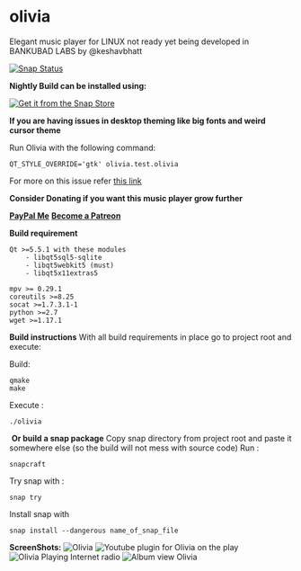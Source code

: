 # olivia
Elegant music player for LINUX 
not ready yet
being developed in BANKUBAD LABS by @keshavbhatt

[![Snap Status](https://build.snapcraft.io/badge/keshavbhatt/olivia.svg)](https://build.snapcraft.io/user/keshavbhatt/olivia)

﻿**Nightly Build can be installed using:**

[![Get it from the Snap Store](https://snapcraft.io/static/images/badges/en/snap-store-black.svg)](https://snapcraft.io/olivia-test)

**If you are having issues in desktop theming like big fonts and weird cursor theme**

Run Olivia with the following command:

    QT_STYLE_OVERRIDE='gtk' olivia.test.olivia

For more on this issue refer [this link](https://forum.snapcraft.io/t/how-to-fix-weird-cursor-theme-and-fonts-in-qt-apps-on-elementary-or-other-distribution-solution/10248)

﻿**Consider Donating if you want this music player grow further**

[**PayPal Me**](https://paypal.me/keshavnrj/10)
[**Become a Patreon**](https://www.patreon.com/keshavnrj/)

﻿**Build requirement**

    Qt >=5.5.1 with these modules
        - libqt5sql5-sqlite
        - libqt5webkit5 (must)
        - libqt5x11extras5
        
    mpv >= 0.29.1
    coreutils >=8.25
    socat >=1.7.3.1-1
    python >=2.7
    wget >=1.17.1
    
**Build instructions**
With all build requirements in place go to project root and execute:

Build:

    qmake
    make
    
Execute :

    ./olivia
     
﻿
﻿**Or build a snap package**
Copy snap directory from project root and paste it somewhere else (so the build will not mess with source code)
Run :

    snapcraft
Try snap with :

    snap try
Install snap with

    snap install --dangerous name_of_snap_file

**ScreenShots:**
![Olivia](https://dashboard.snapcraft.io/site_media/appmedia/2019/03/olivia_linux_ubuntu_1.jpeg)
![Youtube plugin for Olivia on the play](https://dashboard.snapcraft.io/site_media/appmedia/2019/03/olivia_linux_ubuntu_2.jpeg)
![Olivia Playing Internet radio](https://dashboard.snapcraft.io/site_media/appmedia/2019/03/olivia_linux_ubuntu_3.jpeg)
![Album view Olivia](https://dashboard.snapcraft.io/site_media/appmedia/2019/03/olvia_linux_ubuntu_keshav_bhatt_4.jpeg)
